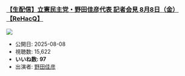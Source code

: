 ### [【生配信】立憲民主党・野田佳彦代表 記者会見 8月8日（金）【ReHacQ】](https://www.youtube.com/watch?v=fAnZy3rYHfI)
[![](https://img.youtube.com/vi/fAnZy3rYHfI/sddefault.jpg)](https://www.youtube.com/watch?v=fAnZy3rYHfI)
-   公開日: 2025-08-08
-   視聴数: 15,622
-   **いいね数: 97**
-   出演者: [野田佳彦](/rehacq_fan/people/野田佳彦 "wikilink")
